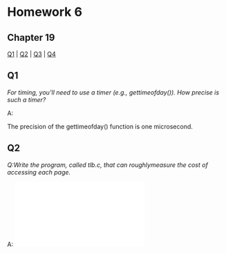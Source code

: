 # Homework 6

## Chapter 19

[Q1](#q1) | [Q2](#q2) | [Q3](#q3) | [Q4](#q4) 



## Q1

*For timing, you’ll need to use a timer (e.g., gettimeofday()).
How precise is such a timer?*

A: 

The precision of the gettimeofday() function is one microsecond.

## Q2

*Q:Write the program, called tlb.c, that can roughlymeasure the cost
of accessing each page.*

A: ![tlb.c](./tlb.c)



